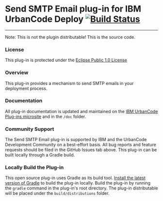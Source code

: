 # Send SMTP Email plug-in for IBM UrbanCode Deploy [![Build Status](https://travis-ci.org/IBM-UrbanCode/Send-SMTP-Email-UCD.svg?branch=master)](https://travis-ci.org/IBM-UrbanCode/Send-SMTP-Email-UCD)
---
Note: This is not the plugin distributable! This is the source code.

### License
This plug-in is protected under the [Eclipse Public 1.0 License](http://www.eclipse.org/legal/epl-v10.html)

### Overview
This plug-in provides a mechanism to send SMTP emails in your deployment process.

### Documentation
All plug-in documentation is updated and maintained on the [IBM UrbanCode Plug-ins microsite](https://developer.ibm.com/urbancode/plugins) and in the `/doc` folder.

### Community Support
The Send SMTP Email plug-in is supported by IBM and the UrbanCode Development Community on a best-effort basis. All bug reports and feature requests should be filed in the GitHub Issues tab above. This plug-in can be built locally through a Gradle build.

### Locally Build the Plug-in
This open source plug-in uses Gradle as its build tool. [Install the latest version of Gradle](https://gradle.org/install) to build the plug-in locally. Build the plug-in by running the `gradle` command in the plug-in's root directory. The plug-in distributable will be placed under the `build/distributions` folder.
